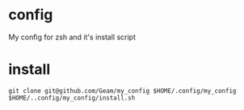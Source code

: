 # config
My config for zsh and it's install script

# install
```
git clone git@github.com/Geam/my_config $HOME/.config/my_config
$HOME/..config/my_config/install.sh
```
